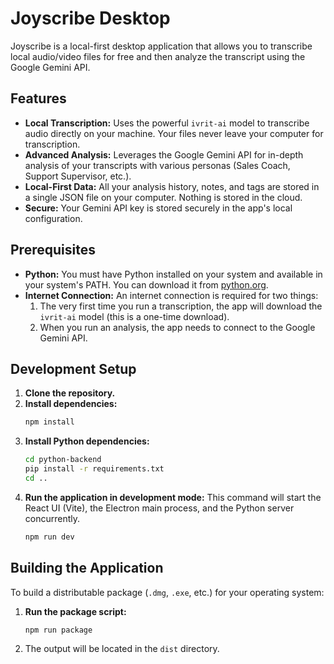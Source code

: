 # Joyscribe Desktop

Joyscribe is a local-first desktop application that allows you to transcribe local audio/video files for free and then analyze the transcript using the Google Gemini API.

## Features

- **Local Transcription:** Uses the powerful `ivrit-ai` model to transcribe audio directly on your machine. Your files never leave your computer for transcription.
- **Advanced Analysis:** Leverages the Google Gemini API for in-depth analysis of your transcripts with various personas (Sales Coach, Support Supervisor, etc.).
- **Local-First Data:** All your analysis history, notes, and tags are stored in a single JSON file on your computer. Nothing is stored in the cloud.
- **Secure:** Your Gemini API key is stored securely in the app's local configuration.

## Prerequisites

- **Python:** You must have Python installed on your system and available in your system's PATH. You can download it from [python.org](https://www.python.org/).
- **Internet Connection:** An internet connection is required for two things:
    1.  The very first time you run a transcription, the app will download the `ivrit-ai` model (this is a one-time download).
    2.  When you run an analysis, the app needs to connect to the Google Gemini API.

## Development Setup

1.  **Clone the repository.**
2.  **Install dependencies:**
    ```bash
    npm install
    ```
3.  **Install Python dependencies:**
    ```bash
    cd python-backend
    pip install -r requirements.txt
    cd ..
    ```
4.  **Run the application in development mode:**
    This command will start the React UI (Vite), the Electron main process, and the Python server concurrently.
    ```bash
    npm run dev
    ```

## Building the Application

To build a distributable package (`.dmg`, `.exe`, etc.) for your operating system:

1.  **Run the package script:**
    ```bash
    npm run package
    ```
2.  The output will be located in the `dist` directory.
